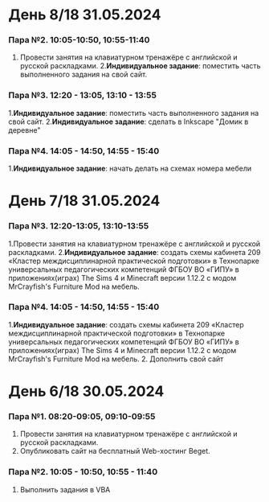 # День 8/18 31.05.2024
### Пара №2. 10:05-10:50, 10:55-11:40
1. Провести занятия на клавиатурном тренажёре с английской и русской раскладками.
2.**Индивидуальное задание**: поместить часть выполненного задания на свой сайт.
### Пара №3. 12:20 - 13:05, 13:10 - 13:55
1.**Индивидуальное задание**: поместить часть выполненного задания на свой сайт.
2.**Индивидуальное задание**: сделать в Inkscape "Домик в деревне"
### Пара №4. 14:05 - 14:50, 14:55 - 15:40
1.**Индивидуальное задание**: начать делать на схемах номера мебели
# День 7/18 31.05.2024
### Пара №3. 12:20-13:05, 13:10-13:55
1.Провести занятия на клавиатурном тренажёре с английской и русской раскладками.
2.**Индивидуальное задание**: создать схемы кабинета 209 «Кластер междисциплинарной практической подготовки» в Технопарке универсальных педагогических компетенций ФГБОУ ВО «ГИПУ» в приложениях(играх) The Sims 4 и Minecraft версии 1.12.2 с модом MrCrayfish's Furniture Mod на мебель.
### Пара №4. 14:05 - 14:50, 14:55 - 15:40
1.**Индивидуальное задание**: создать схемы кабинета 209 «Кластер междисциплинарной практической подготовки» в Технопарке универсальных педагогических компетенций ФГБОУ ВО «ГИПУ» в приложениях(играх) The Sims 4 и Minecraft версии 1.12.2 с модом MrCrayfish's Furniture Mod на мебель.
2. Дополнить свой сайт
# День 6/18 30.05.2024
### Пара №1. 08:20-09:05, 09:10-09:55
1. Провести занятия на клавиатурном тренажёре с английской и русской раскладками.
2. Опубликовать сайт на бесплатный Web-хостинг Beget.
### Пара №2. 10:05 - 10:50, 10:55 - 11:40
1. Выполнить задания в VBA
